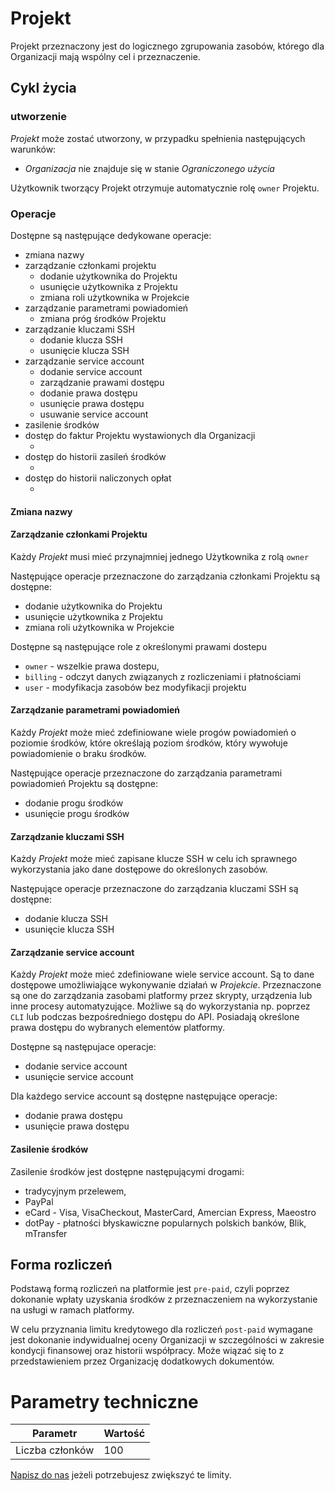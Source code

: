 # Projekt

Projekt przeznaczony jest do logicznego zgrupowania zasobów, którego dla Organizacji mają wspólny cel i przeznaczenie.

## Cykl życia

### utworzenie

*Projekt* może zostać utworzony, w przypadku spełnienia następujących warunków:

* *Organizacja* nie znajduje się w stanie *Ograniczonego użycia*

Użytkownik tworzący Projekt otrzymuje automatycznie rolę ```owner``` Projektu.

<!-- wymaga wprowadzenia nazwy Projektu -->

<!-- 
### usunięcie

Nie jest możliwe usunięcie projektu. 
-->

### Operacje

Dostępne są następujące dedykowane operacje:

* zmiana nazwy
* zarządzanie członkami projektu
    * dodanie użytkownika do Projektu
    * usunięcie użytkownika z Projektu
    * zmiana roli użytkownika w Projekcie
* zarządzanie parametrami powiadomień
    * zmiana próg środków Projektu
* zarządzanie kluczami SSH
    * dodanie klucza SSH
    * usunięcie klucza SSH
* zarządzanie service account
    * dodanie service account
    * zarządzanie prawami dostępu
    * dodanie prawa dostępu
    * usunięcie prawa dostępu
    * usuwanie service account
* zasilenie środków
* dostęp do faktur Projektu wystawionych dla Organizacji
    * <!-- Dodać referencje do Organizacji -->
* dostęp do historii zasileń środków
    * <!-- Dodać referencje do Organizacji -->
* dostęp do historii naliczonych opłat
    * <!-- Dodać referencje do Organizacji -->

<!-- czy service account powinno miec dostep GET do /project/self ??? -->

#### Zmiana nazwy

#### Zarządzanie członkami Projektu

Każdy *Projekt* musi mieć przynajmniej jednego Użytkownika z rolą ```owner```

Następujące operacje przeznaczone do zarządzania członkami Projektu są dostępne:

* dodanie użytkownika do Projektu
* usunięcie użytkownika z Projektu
* zmiana roli użytkownika w Projekcie

Dostępne są następujące role z określonymi prawami dostepu

* ```owner``` - wszelkie prawa dostepu,
* ```billing``` - odczyt danych związanych z rozliczeniami i płatnościami
* ```user``` - modyfikacja zasobów bez modyfikacji projektu

#### Zarządzanie parametrami powiadomień

Każdy *Projekt* może mieć zdefiniowane wiele progów powiadomień o poziomie środków, które określają poziom środków, który wywołuje powiadomienie o braku środków.

Następujące operacje przeznaczone do zarządzania parametrami powiadomień Projektu są dostępne:

* dodanie progu środków
* usunięcie progu środków

#### Zarządzanie kluczami SSH

Każdy *Projekt* może mieć zapisane klucze SSH w celu ich sprawnego wykorzystania jako dane dostępowe do określonych zasobów.

Następujące operacje przeznaczone do zarządzania kluczami SSH są dostępne:

 * dodanie klucza SSH
 * usunięcie klucza SSH

#### Zarządzanie service account

Każdy *Projekt* może mieć zdefiniowane wiele service account. Są to dane dostępowe umożliwiające wykonywanie działań w *Projekcie*. Przeznaczone są one do zarządzania zasobami platformy przez skrypty, urządzenia lub inne procesy automatyzujące. Możliwe są do wykorzystania np. poprzez ```CLI``` lub podczas bezpośredniego dostępu do API. Posiadają określone prawa dostępu do wybranych elementów platformy.

Dostępne są następujace operacje:

 * dodanie service account
 * usunięcie service account

Dla każdego service account są dostępne następujące operacje:

 * dodanie prawa dostępu
 * usunięcie prawa dostępu

#### Zasilenie środków

Zasilenie środków jest dostępne następującymi drogami:

* tradycyjnym przelewem,
* PayPal 
* eCard - Visa, VisaCheckout, MasterCard, Amercian Express, Maeostro 
* dotPay - płatności błyskawiczne popularnych polskich banków, Blik, mTransfer

## Forma rozliczeń

Podstawą formą rozliczeń na platformie jest ```pre-paid```, czyli poprzez dokonanie wpłaty uzyskania środków z przeznaczeniem na wykorzystanie na usługi w ramach platformy. 

W celu przyznania limitu kredytowego dla rozliczeń ```post-paid``` wymagane jest dokonanie indywidualnej oceny Organizacji w szczególności w zakresie kondycji finansowej oraz historii współpracy. Może wiązać się to z przedstawieniem przez Organizację dodatkowych dokumentów.

# Parametry techniczne

Parametr        | Wartość
----------------| -------
Liczba członków | 100

[Napisz do nas](/about-us/contact.md) jeżeli potrzebujesz zwiększyć te limity.

<!-- 
## Przewodniki

 - utworzenie
 - dodanie członka zespołu
     - zaproszenie
        - użytkownika z platformy
        - użytkownika spoza platformy
 - usunięcie członka zespołu
 - dodanie klucza SSH
 - usunięcie klucza SSH
 - ustawienie progu powiadomień
 - zmiana nazwy
 - dodanie service account
 - dodanie dostępu do service account

-->